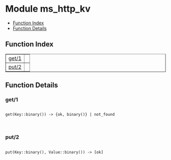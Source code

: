 

# Module ms_http_kv #
* [Function Index](#index)
* [Function Details](#functions)

<a name="index"></a>

## Function Index ##


<table width="100%" border="1" cellspacing="0" cellpadding="2" summary="function index"><tr><td valign="top"><a href="#get-1">get/1</a></td><td></td></tr><tr><td valign="top"><a href="#put-2">put/2</a></td><td></td></tr></table>


<a name="functions"></a>

## Function Details ##

<a name="get-1"></a>

### get/1 ###

<pre><code>
get(Key::binary()) -&gt; {ok, binary()} | not_found
</code></pre>
<br />

<a name="put-2"></a>

### put/2 ###

<pre><code>
put(Key::binary(), Value::binary()) -&gt; [ok]
</code></pre>
<br />

